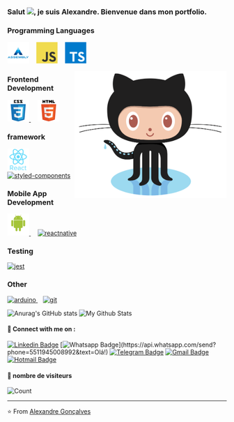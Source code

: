 ### Salut <img src="https://github.com/TheDudeThatCode/TheDudeThatCode/blob/master/Assets/Hi.gif" width="29px">, je suis Alexandre. Bienvenue dans mon portfolio.

<h3 align="left">Programming Languages</h3>
<p align="left"><a href="https://pt.wikipedia.org/wiki/Linguagem_assembly" target="_blank"> <img src="img/assembly.png" alt="assembly" width="50" height="50"/></a>&nbsp &nbsp <a href="https://developer.mozilla.org/en-US/docs/Web/JavaScript" target="_blank"> <img src="https://raw.githubusercontent.com/devicons/devicon/master/icons/javascript/javascript-original.svg" alt="javascript" width="50" height="50"/></a>&nbsp &nbsp 
<a href="https://www.typescriptlang.org/" target="_blank"> <img src="https://raw.githubusercontent.com/devicons/devicon/master/icons/typescript/typescript-original.svg" alt="typescript" width="50" height="50"/></a></p>

<img align="right" src="img/github.png" alt="Desktop" title="Desktop" width="350" />

<h3 align="left">Frontend Development</h3>
<p align="left"> <a href="https://www.w3schools.com/css/" target="_blank"> <img src="https://raw.githubusercontent.com/devicons/devicon/master/icons/css3/css3-original-wordmark.svg" alt="css3" width="50" height="50"/> </a>&nbsp &nbsp 
  <a href="https://www.w3.org/html/" target="_blank"> <img src="https://raw.githubusercontent.com/devicons/devicon/master/icons/html5/html5-original-wordmark.svg" alt="html5" width="50" height="50"/> </a></p>

  <h3 align="left">framework</h3>
  <p align="left"><a href="https://reactjs.org/" target="_blank"> <img src="https://raw.githubusercontent.com/devicons/devicon/master/icons/react/react-original-wordmark.svg" alt="react" width="50" height="50"/></a>&nbsp &nbsp <a href="https://styled-components.com" target="_blank"><img src="https://raw.githubusercontent.com/styled-components/brand/master/styled-components.png" alt="styled-components"  width="50" height="50"/></a></p>

<h3 align="left">Mobile App Development</h3>
 <p align="left"> <a href="https://developer.android.com" target="_blank"> <img src="https://raw.githubusercontent.com/devicons/devicon/master/icons/android/android-original-wordmark.svg" alt="android" width="50" height="50"/> </a>&nbsp &nbsp  
 <a href="https://reactnative.dev/" target="_blank" rel="noreferrer"> <img src="https://reactnative.dev/img/header_logo.svg" alt="reactnative" width="50" height="50"/> </a></p>
  
<h3 align="left">Testing</h3>
  <p><a href="https://jestjs.io" target="_blank" rel="noreferrer"> <img src="https://www.vectorlogo.zone/logos/jestjsio/jestjsio-icon.svg" alt="jest" width="50" height="50"/> </a></p>

<h3 align="left">Other</h3>
<p align="left"> <a href="https://www.arduino.cc/" target="_blank"> <img src="https://cdn.worldvectorlogo.com/logos/arduino-1.svg" alt="arduino" width="50" height="50"/> </a>&nbsp&nbsp 
  <a href="https://git-scm.com/" target="_blank"> <img src="https://www.vectorlogo.zone/logos/git-scm/git-scm-icon.svg" alt="git" width="50" height="50"/> </a> </p>


![Anurag's GitHub stats](https://github-readme-stats.vercel.app/api?username=alexandre-s-goncalves&show_icons=true&theme=radical)
<img src="https://github-readme-stats.vercel.app/api/top-langs/?username=alexandre-s-goncalves&layout=compact&theme=radical" alt="My Github Stats">

#### 🔗 Connect with me on :

[![Linkedin Badge](https://img.shields.io/badge/-LinkedIn-blue?style=flat-square&logo=Linkedin&logoColor=white&link=https://www.linkedin.com/in/alexandre-sgoncalves/)](https://www.linkedin.com/in/alexandre-sgoncalves/)
[![Whatsapp Badge](https://img.shields.io/badge/-Whatsapp-4CA143?style=flat-square&labelColor=4CA143&logo=whatsapp&logoColor=white&link=https://api.whatsapp.com/send?phone=5511945008992&text=Olá!)](https://api.whatsapp.com/send?phone=5511945008992&text=Olá!)
[![Telegram Badge](https://img.shields.io/badge/-Telegram-1ca0f1?style=flat-square&labelColor=1ca0f1&logo=telegram&logoColor=white&link=https://t.me/galeprojetos)](https://t.me/galeprojetos)
[![Gmail Badge](https://img.shields.io/badge/-Gmail-c14438?style=flat-square&logo=Gmail&logoColor=white&link=mailto:alexandre.sgonc@gmail.com)](mailto:alexandre.sgonc@gmail.com)
[![Hotmail Badge](https://img.shields.io/badge/-Hotmail-0078D4?style=flat-square&logo=microsoft-outlook&logoColor=white&link=mailto:alexandre.sgoncalves@outlook.com)](mailto:alexandre.sgoncalves@outlook.com)


#### 👀 nombre de visiteurs

<img src="https://profile-counter.glitch.me/alexandre-s-goncalves/count.svg" alt="Count" />

<hr />

⭐ From [Alexandre Gonçalves](https://github.com/alexandre-s-goncalves)